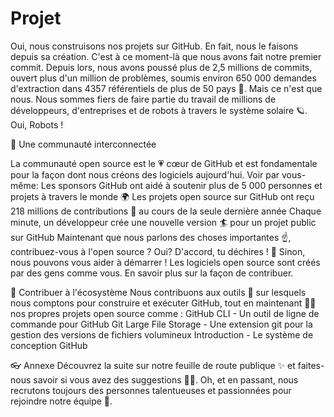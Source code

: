 # Projet

Oui, nous construisons nos projets sur GitHub. En fait, nous le faisons depuis sa création. C'est à ce moment-là que nous avons fait notre premier commit. Depuis lors, nous avons poussé plus de 2,5 millions de commits, ouvert plus d'un million de problèmes, soumis environ 650 000 demandes d'extraction dans 4357 référentiels de plus de 50 pays 🤯. Mais ce n'est que nous. Nous sommes fiers de faire partie du travail de millions de développeurs, d'entreprises et de robots à travers le système solaire 
🪐. Oui, Robots !

🍿 Une communauté interconnectée

La communauté open source est le 💗 cœur de GitHub et est fondamentale pour la façon dont nous créons des logiciels aujourd'hui. Voir par vous-même:
Les sponsors GitHub ont aidé à soutenir plus de 5 000 personnes et projets à travers le monde 🌍
Les projets open source sur GitHub ont reçu 218 millions de contributions 🚀 au cours de la seule dernière année
Chaque minute, un développeur crée une nouvelle version 🏄 pour un projet public sur GitHub
Maintenant que nous parlons des choses importantes ☝️, contribuez-vous à l'open source ? Oui? D'accord, tu déchires ! 🎸 Sinon, nous pouvons vous aider à démarrer ! 
Les logiciels open source sont créés par des gens comme vous. En savoir plus sur la façon de contribuer.

🦦 Contribuer à l'écosystème
Nous contribuons aux outils 🔧 sur lesquels nous comptons pour construire et exécuter GitHub, tout en maintenant 🧙‍♂️ nos propres projets open source comme :
GitHub CLI - Un outil de ligne de commande pour GitHub
Git Large File Storage - Une extension git pour la gestion des versions de fichiers volumineux
Introduction - Le système de conception GitHub

👓 Annexe
Découvrez la suite sur notre feuille de route publique ✨ et faites-nous savoir si vous avez des suggestions 🙇‍♂️. Oh, et en passant, nous recrutons toujours des personnes talentueuses et passionnées pour rejoindre notre équipe 🙌.

